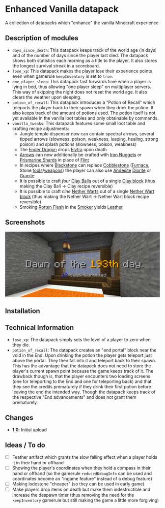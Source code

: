 # Enhanced Vanilla datapack
A collection of datapacks which "enhance" the vanilla Minecraft experience

## Description of modules
* `days_since_death`: This datapack keeps track of the world age (in days) and of the number of days since the player last died. The datapack shows both statistics each morning as a title to the player. It also stores the longest survival streak in a scoreboard.
* `lose_xp`: This datapack makes the player lose their experience points even when gamerule `keepInventory` is set to `true`.
* `one_player_sleep`: This datapack fast forwards time when a player is lying in bed, thus allowing "one player sleep" on multiplayer servers. This way of skipping the night does not reset the world age. It also clears the weather upon sleeping.
* `potion_of_recall`: This datapack introduces a "Potion of Recall" which teleports the player back to their spawn when they drink the potion. It also keeps track of the amount of potions used. The potion itself is not yet available in the vanilla loot tables and only obtainable by commands.
* `vanilla_tweaks`: This datapack features some small loot table and crafting recipe adjustments:
	* Jungle temple dispenser now can contain spectral arrows, several tipped arrows (slowness, poison, weakness, leaping, healing, strong poison) and splash potions (slowness, poison, weakness)
	* The [Ender Dragon](https://minecraft.gamepedia.com/Ender_Dragon) drops [Elytra](https://minecraft.gamepedia.com/Elytra) upon death
	* [Arrows](https://minecraft.gamepedia.com/Arrow) can now additionally be crafted with [Iron Nuggets](https://minecraft.gamepedia.com/Iron_Nugget) or [Prismarine Shards](https://minecraft.gamepedia.com/Prismarine_Shard) in place of [Flint](https://minecraft.gamepedia.com/Flint)
	* In recipes where [Blackstone](https://minecraft.gamepedia.com/Blackstone) can replace [Cobblestone](https://minecraft.gamepedia.com/Cobblestone) ([Furnace](https://minecraft.gamepedia.com/Furnace), Stone [tools](https://minecraft.gamepedia.com/Tool)/[weapons](https://minecraft.gamepedia.com/Weapons)) the player can also use [Andesite](https://minecraft.gamepedia.com/Andesite) [Diorite](https://minecraft.gamepedia.com/Diorite) or [Granite](https://minecraft.gamepedia.com/Granite)
	* It is possible to craft *four* [Clay Balls](https://minecraft.gamepedia.com/Clay_Ball) out of a single [Clay block](https://minecraft.gamepedia.com/Clay) (thus making the Clay Ball → Clay recipe reversible)
	* It is possible to craft *nine* [Nether Warts](https://minecraft.gamepedia.com/Nether_Wart) out of a single [Nether Wart block](https://minecraft.gamepedia.com/Nether_Wart_Block) (thus making the Nether Wart → Nether Wart block recipe reversible)
	* Smoking [Rotten Flesh](https://minecraft.gamepedia.com/Rotten_Flesh) in the [Smoker](https://minecraft.gamepedia.com/Smoker) yields [Leather](https://minecraft.gamepedia.com/Leather)
	
## Screenshots
![days_since_death title](https://raw.githubusercontent.com/phistoh/enhanced_vanilla/master/.readme/days_since_death_1.png)
	
## Installation

## Technical Information
* `lose_xp`: The datapack simply sets the level of a player to zero when they die.
* `potion_of_recall`: The datapack creates an "end portal" block near the void in the End. Upon drinking the potion the player gets teleport just above the portal. They then fall into it and teleport back to their spawn. This has the advantage that the datapack does not need to store the player's current spawn point because the game keeps track of it. The drawback though is, that the player encounters two loading screens (one for teleporting to the End and one for teleporting back) and that they see the credits prematurely if they drink their first potion before leaving the end the intended way. Though the datapack keeps track of the respective "End advancements" and does not grant them prematurely.

## Changes
- **1.0**: Initial upload

## Ideas / To do
- [ ] Feather artifact which grants the slow falling effect when a player holds it in their hand or offhand
- [ ] Showing the player's coordinates when they hold a compass in their hand or offhand (so the gamerule `reducedDebugInfo` can be used and coordinates become an "ingame feature" instead of a debug feature)
- [ ] Making lodestone "cheaper" (so they can be used in early game)
- [ ] Make players drop items on death but make them indestructible and increase the despawn timer (thus removing the need for the `keepInventory` gamerule but still making the game a little more forgiving)